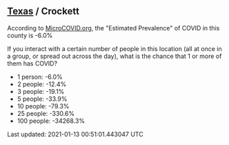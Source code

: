 
## [Texas](/united-states/texas) / Crockett

According to [MicroCOVID.org](http://microcovid.org),
the "Estimated Prevalence" of COVID in this county is -6.0%

If you interact with a certain number of people in this location
(all at once in a group, or spread out across the day), what is the chance that
1 or more of them has COVID?

- 1 person: -6.0%
- 2 people: -12.4%
- 3 people: -19.1%
- 5 people: -33.9%
- 10 people: -79.3%
- 25 people: -330.6%
- 100 people: -34268.3%

Last updated: 2021-01-13 00:51:01.443047 UTC
